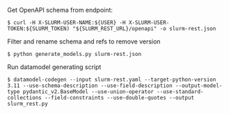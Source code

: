 Get OpenAPI schema from endpoint:
```
$ curl -H X-SLURM-USER-NAME:${USER} -H X-SLURM-USER-TOKEN:${SLURM_TOKEN) "${SLURM_REST_URL}/openapi" -o slurm-rest.json
```
Filter and rename schema and refs to remove version
```
$ python generate_models.py slurm-rest.json
```
Run datamodel generating script
```
$ datamodel-codegen --input slurm-rest.yaml --target-python-version 3.11 --use-schema-description --use-field-description --output-model-type pydantic_v2.BaseModel --use-union-operator --use-standard-collections --field-constraints --use-double-quotes --output slurm_rest.py
```
